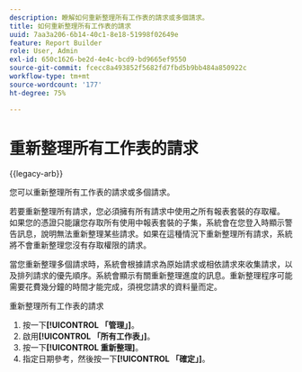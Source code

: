 ```yaml
---
description: 瞭解如何重新整理所有工作表的請求或多個請求。
title: 如何重新整理所有工作表的請求
uuid: 7aa3a206-6b14-40c1-8e18-51998f02649e
feature: Report Builder
role: User, Admin
exl-id: 650c1626-be2d-4e4c-bcd9-bd9665ef9550
source-git-commit: fcecc8a493852f5682fd7fbd5b9bb484a850922c
workflow-type: tm+mt
source-wordcount: '177'
ht-degree: 75%

---
```


# 重新整理所有工作表的請求

{{legacy-arb}}

您可以重新整理所有工作表的請求或多個請求。

若要重新整理所有請求，您必須擁有所有請求中使用之所有報表套裝的存取權。 如果您的憑證只能讓您存取所有使用中報表套裝的子集，系統會在您登入時顯示警告訊息，說明無法重新整理某些請求。如果在這種情況下重新整理所有請求，系統將不會重新整理您沒有存取權限的請求。

當您重新整理多個請求時，系統會根據請求為原始請求或相依請求來收集請求，以及排列請求的優先順序。系統會顯示有關重新整理進度的訊息。重新整理程序可能需要花費幾分鐘的時間才能完成，須視您請求的資料量而定。

重新整理所有工作表的請求

1. 按一下&#x200B;**[!UICONTROL 「管理」]**。
1. 啟用&#x200B;**[!UICONTROL 「所有工作表」]**。
1. 按一下&#x200B;**[!UICONTROL 重新整理]**。
1. 指定日期參考，然後按一下&#x200B;**[!UICONTROL 「確定」]**。
